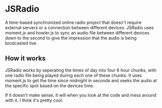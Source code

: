 # JSRadio
A time-based synchronized online radio project that doesn't require external servers or a connection between different devices. JSRadio uses moment.js and howler.js to sync an audio file between different devices down to the second to give the impression that the audio is being brodcasted live.

## How it works
JSRadio works by seperating the times of day into four 6 hour chunks, with one radio file being played during each one of these chunks. It uses moment.js to get the time since midnight in seconds and seeks the audio at the specific spot based on the devices time.

If it doesn't make sense, it will when you look at the code and mess around with it. I think it's pretty cool.
